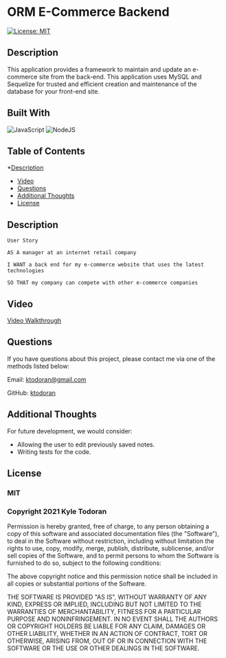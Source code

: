 # ORM E-Commerce Backend
        
[![License: MIT](https://img.shields.io/badge/License-MIT-yellow.svg)](https://opensource.org/licenses/MIT)
      
## Description

This application provides a framework to maintain and update an e-commerce site from the back-end. This application uses MySQL and Sequelize for trusted and efficient creation and maintenance of the database for your front-end site.

## Built With
    
<img alt="JavaScript" src="https://img.shields.io/badge/javascript-%23323330.svg?style=for-the-badge&logo=javascript&logoColor=%23F7DF1E"/>

<img alt="NodeJS" src="https://img.shields.io/badge/node.js-%2343853D.svg?style=for-the-badge&logo=node-dot-js&logoColor=white"/>


## Table of Contents

*[Description](#description)
* [Video](#video)
* [Questions](#questions)
* [Additional Thoughts](#additional-thoughts)
* [License](#license)

## Description
  `User Story`

    AS A manager at an internet retail company

    I WANT a back end for my e-commerce website that uses the latest technologies

    SO THAT my company can compete with other e-commerce companies

## Video
[Video Walkthrough](https://drive.google.com/file/d/1esD9PzSNFZv_lNr9bjpil3ub70AVuNax/view)

## Questions
If you have questions about this project, please contact me via one of the methods listed below:

Email: ktodoran@gmail.com

GitHub: [ktodoran](https://github.com/ktodoran)

## Additional Thoughts

For future development, we would consider:

* Allowing the user to edit previously saved notes.
* Writing tests for the code.

## License
        
### MIT
        
### Copyright 2021 Kyle Todoran
        
Permission is hereby granted, free of charge, to any person obtaining a copy of this software and associated documentation files (the "Software"), to deal in the Software without restriction, including without limitation the rights to use, copy, modify, merge, publish, distribute, sublicense, and/or sell copies of the Software, and to permit persons to whom the Software is furnished to do so, subject to the following conditions:

  The above copyright notice and this permission notice shall be included in all copies or substantial portions of the Software.

  THE SOFTWARE IS PROVIDED "AS IS", WITHOUT WARRANTY OF ANY KIND, EXPRESS OR IMPLIED, INCLUDING BUT NOT LIMITED TO THE WARRANTIES OF MERCHANTABILITY, FITNESS FOR A PARTICULAR PURPOSE AND NONINFRINGEMENT. IN NO EVENT SHALL THE AUTHORS OR COPYRIGHT HOLDERS BE LIABLE FOR ANY CLAIM, DAMAGES OR OTHER LIABILITY, WHETHER IN AN ACTION OF CONTRACT, TORT OR OTHERWISE, ARISING FROM, OUT OF OR IN CONNECTION WITH THE SOFTWARE OR THE USE OR OTHER DEALINGS IN THE SOFTWARE.